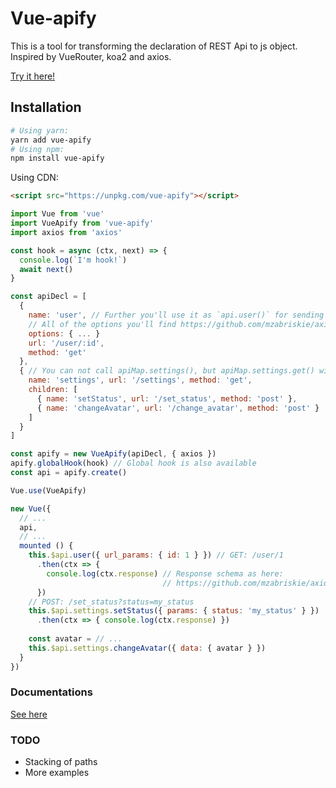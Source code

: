 # Vue-apify

This is a tool for transforming the declaration of REST Api to js object.
Inspired by VueRouter, koa2 and axios.

[Try it here!](https://jsfiddle.net/fl0pzz/1n90wtn0/7/)

## Installation

```bash
# Using yarn:
yarn add vue-apify
# Using npm:
npm install vue-apify
```

Using CDN:

```html
<script src="https://unpkg.com/vue-apify"></script>
```

```js
import Vue from 'vue'
import VueApify from 'vue-apify'
import axios from 'axios'

const hook = async (ctx, next) => {
  console.log(`I'm hook!`)
  await next()
}

const apiDecl = [
  { 
    name: 'user', // Further you'll use it as `api.user()` for sending request
    // All of the options you'll find https://github.com/mzabriskie/axios#request-config
    options: { ... }
    url: '/user/:id',
    method: 'get'
  },
  { // You can not call apiMap.settings(), but apiMap.settings.get() will be available
    name: 'settings', url: '/settings', method: 'get',
    children: [
      { name: 'setStatus', url: '/set_status', method: 'post' },
      { name: 'changeAvatar', url: '/change_avatar', method: 'post' }
    ]
  }
]

const apify = new VueApify(apiDecl, { axios })
apify.globalHook(hook) // Global hook is also available
const api = apify.create()

Vue.use(VueApify)

new Vue({
  // ...
  api,
  // ...
  mounted () {
    this.$api.user({ url_params: { id: 1 } }) // GET: /user/1
      .then(ctx => {
        console.log(ctx.response) // Response schema as here:
                                  // https://github.com/mzabriskie/axios#response-schema
      })
    // POST: /set_status?status=my_status
    this.$api.settings.setStatus({ params: { status: 'my_status' } })
      .then(ctx => { console.log(ctx.response) })
      
    const avatar = // ...
    this.$api.settings.changeAvatar({ data: { avatar } })
  }
})
```
### Documentations
[See here](/docs)

### TODO
* Stacking of paths
* More examples
